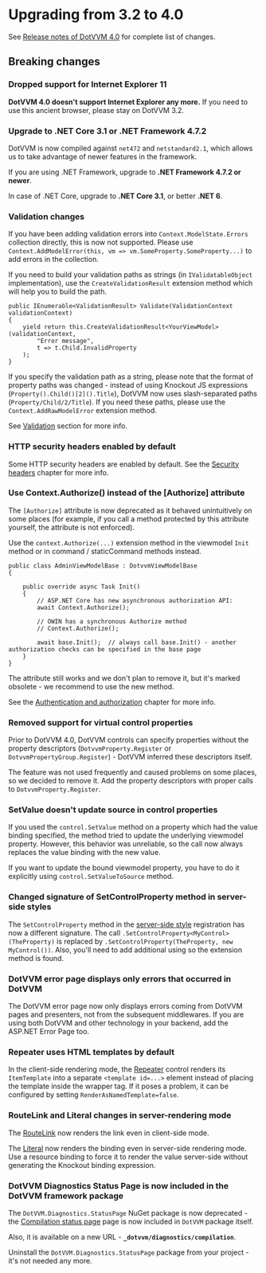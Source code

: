 # Upgrading from 3.2 to 4.0

See [Release notes of DotVVM 4.0](https://github.com/riganti/dotvvm/releases/tag/v4.0.0) for complete list of changes.

## Breaking changes

### Dropped support for Internet Explorer 11

**DotVVM 4.0 doesn't support Internet Explorer any more.** If you need to use this ancient browser, please stay on DotVVM 3.2.

### Upgrade to .NET Core 3.1 or .NET Framework 4.7.2

DotVVM is now compiled against `net472` and `netstandard2.1`, which allows us to take advantage of newer features in the framework. 

If you are using .NET Framework, upgrade to **.NET Framework 4.7.2 or newer**.

In case of .NET Core, upgrade to **.NET Core 3.1**, or better **.NET 6**. 

### Validation changes

If you have been adding validation errors into `Context.ModelState.Errors` collection directly, this is now not supported. Please use `Context.AddModelError(this, vm => vm.SomeProperty.SomeProperty...)` to add errors in the collection.

If you need to build your validation paths as strings (in `IValidatableObject` implementation), use the `CreateValidationResult` extension method which will help you to build the path.

```CSHARP
public IEnumerable<ValidationResult> Validate(ValidationContext validationContext)
{
    yield return this.CreateValidationResult<YourViewModel>(validationContext,
        "Error message", 
        t => t.Child.InvalidProperty
    );
}
```

If you specify the validation path as a string, please note that the format of property paths was changed - instead of using Knockout JS expressions (`Property().Child()[2]().Title`), DotVVM now uses slash-separated paths (`Property/Child/2/Title`). If you need these paths, please use the `Context.AddRawModelError` extension method.

See [Validation](~/pages/concepts/validation/overview) section for more info.

### HTTP security headers enabled by default

Some HTTP security headers are enabled by default. See the [Security headers](~/pages/concepts/security/security-headers) chapter for more info.

### Use Context.Authorize() instead of the [Authorize] attribute

The `[Authorize]` attribute is now deprecated as it behaved unintuitively on some places (for example, if you call a method protected by this attribute yourself, the attribute is not enforced).

Use the `context.Authorize(...)` extension method in the viewmodel `Init` method or in command / staticCommand methods instead. 

```CSHARP
public class AdminViewModelBase : DotvvmViewModelBase
{

    public override async Task Init() 
    {
        // ASP.NET Core has new asynchronous authorization API:
        await Context.Authorize();

        // OWIN has a synchronous Authorize method
        // Context.Authorize();

        await base.Init();  // always call base.Init() - another authorization checks can be specified in the base page 
    }
}
```

The attribute still works and we don't plan to remove it, but it's marked obsolete - we recommend to use the new method.

See the [Authentication and authorization](~/pages/concepts/security/authentication-and-authorization/overview) chapter for more info.

### Removed support for virtual control properties 

Prior to DotVVM 4.0, DotVVM controls can specify properties without the property descriptors (`DotvvmProperty.Register` or `DotvvmPropertyGroup.Register`) - DotVVM inferred these descriptors itself.

The feature was not used frequently and caused problems on some places, so we decided to remove it. Add the property descriptors with proper calls to `DotvvmProperty.Register`.

### SetValue doesn't update source in control properties

If you used the `control.SetValue` method on a property which had the value binding specified, the method tried to update the underlying viewmodel property. However, this behavior was unreliable, so the call now always replaces the value binding with the new value. 

If you want to update the bound viewmodel property, you have to do it explicitly using `control.SetValueToSource` method.

### Changed signature of SetControlProperty method in server-side styles

The `SetControlProperty` method in the [server-side style](~/pages/concepts/dothtml-markup/server-side-styles) registration has now a different signature. 
The call `.SetControlProperty<MyControl>(TheProperty)` is replaced by `.SetControlProperty(TheProperty, new MyControl())`. Also, you'll need to add additional using so the extension method is found.

### DotVVM error page displays only errors that occurred in DotVVM

The DotVVM error page now only displays errors coming from DotVVM pages and presenters, not from the subsequent middlewares. If you are using both DotVVM and other technology in your backend, add the ASP.NET Error Page too.

### Repeater uses HTML templates by default

In the client-side rendering mode, the [Repeater](~/controls/builtin/Repeater) control renders its `ItemTemplate` into a separate `<template id=...>` element instead of placing the template inside the wrapper tag. If it poses a problem, it can be configured by setting `RenderAsNamedTemplate=false`.

### RouteLink and Literal changes in server-rendering mode

The [RouteLink](~/controls/builtin/RouteLink) now renders the link even in client-side mode.

The [Literal](~/controls/builtin/Literal) now renders the binding even in server-side rendering mode. Use a resource binding to force it to render the value server-side without generating the Knockout binding expression.

### DotVVM Diagnostics Status Page is now included in the DotVVM framework package

The `DotVVM.Diagnostics.StatusPage` NuGet package is now deprecated - the [Compilation status page](compilation-status-page) page is now included in `DotVVM` package itself.

Also, it is available on a new URL - **`_dotvvm/diagnostics/compilation`**. 

Uninstall the `DotVVM.Diagnostics.StatusPage` package from your project - it's not needed any more.

